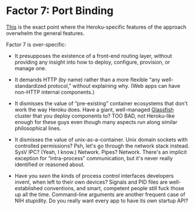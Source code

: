 # Factor 7: Port Binding

[This](http://www.12factor.net/port-binding) is the exact point where the
Heroku-specific features of the approach overwhelm the general features.

Factor 7 is over-specific:

* It presupposes the existence of a front-end routing layer, without providing
  any insight into how to deploy, configure, provision, or manage one.

* It demands HTTP (by name) rather than a more flexible “any well-standardized
  protocol,” without explaining why. (Web apps can have non-HTTP internal
  components.)

* It dismisses the value of “pre-existing” container ecosystems that don't
  work the way Heroku does. Have a giant, well-managed
  [Glassfish](http://glassfish.org) cluster that you deploy components to? TOO
  BAD, not Heroku-like enough for these guys even though many aspects run
  along similar philosophical lines.

* It dismisses the value of unix-as-a-container. Unix domain sockets with
  controlled permissions? Psh, let's go through the network stack instead.
  SysV IPC? (Yeah, I know.) Network. Pipes? Network. There's an implicit
  exception for “intra-process” communication, but it's never really
  identified or reasoned about.

* Have you _seen_ the kinds of process control interfaces developers invent,
  when left to their own devices? Signals and PID files are well-established
  conventions, and smart, competent people still fuck those up all the time.
  Command-line arguments are another frequent case of NIH stupidity. Do you
  really want every app to have its own startup API?

